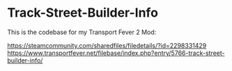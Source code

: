 # Track-Street-Builder-Info

This is the codebase for my Transport Fever 2 Mod:

https://steamcommunity.com/sharedfiles/filedetails/?id=2298331429
https://www.transportfever.net/filebase/index.php?entry/5766-track-street-builder-info/

